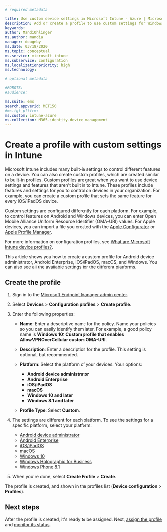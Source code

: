 ```yaml
---
# required metadata

title: Use custom device settings in Microsoft Intune - Azure | Microsoft Docs
description: Add or create a profile to use custom settings for Windows Phone, Windows 8.1, Windows 10 and later, Android device administrator, Android Enterprise, macOS, and iOS/iPadOS devices using Microsoft Intune.
keywords:
author: MandiOhlinger
ms.author: mandia
manager: dougeby
ms.date: 03/18/2020
ms.topic: conceptual
ms.service: microsoft-intune
ms.subservice: configuration
ms.localizationpriority: high
ms.technology:

# optional metadata

#ROBOTS:
#audience:

ms.suite: ems
search.appverid: MET150
#ms.tgt_pltfrm:
ms.custom: intune-azure
ms.collection: M365-identity-device-management
---
```


# Create a profile with custom settings in Intune

Microsoft Intune includes many built-in settings to control different features on a device. You can also create custom profiles, which are created similar to built-in profiles. Custom profiles are great when you want to use device settings and features that aren't built in to Intune. These profiles include features and settings for you to control on devices in your organization. For example, you can create a custom profile that sets the same feature for every iOS/iPadOS device.

Custom settings are configured differently for each platform. For example, to control features on Android and Windows devices, you can enter Open Mobile Alliance Uniform Resource Identifier (OMA-URI) values. For Apple devices, you can import a file you created with the [Apple Configurator](https://itunes.apple.com/us/app/apple-configurator-2/id1037126344?mt=12) or [Apple Profile Manager](https://support.apple.com/profile-manager).

For more information on configuration profiles, see [What are Microsoft Intune device profiles?](device-profiles.md).

This article shows you how to create a custom profile for Android device administrator, Android Enterprise, iOS/iPadOS, macOS, and Windows. You can also see all the available settings for the different platforms.

## Create the profile

1. Sign in to the [Microsoft Endpoint Manager admin center](https://go.microsoft.com/fwlink/?linkid=2109431).
2. Select **Devices** > **Configuration profiles** > **Create profile**.
3. Enter the following properties:

    - **Name**: Enter a descriptive name for the policy. Name your policies so you can easily identify them later. For example, a good policy name is **Windows 10: Custom profile that enables AllowVPNOverCellular custom OMA-URI**.
    - **Description**: Enter a description for the profile. This setting is optional, but recommended.
    - **Platform**: Select the platform of your devices. Your options:

      - **Android device administrator**
      - **Android Enterprise**
      - **iOS/iPadOS**
      - **macOS**
      - **Windows 10 and later**
      - **Windows 8.1 and later**

    - **Profile Type**: Select **Custom**.

4. The settings are different for each platform. To see the settings for a specific platform, select your platform:

    - [Android device administrator](custom-settings-android.md)
    - [Android Enterprise](custom-settings-android-for-work.md)
    - [iOS/iPadOS](custom-settings-ios.md)
    - [macOS](custom-settings-macos.md)
    - [Windows 10](custom-settings-windows-10.md)
    - [Windows Holographic for Business](custom-settings-windows-holographic.md)
    - [Windows Phone 8.1](custom-settings-windows-phone-8-1.md)

5. When you're done, select **Create Profile** > **Create**.

The profile is created, and shown in the profiles list (**Device configuration** > **Profiles**).

## Next steps

After the profile is created, it's ready to be assigned. Next, [assign the profile](device-profile-assign.md) and [monitor its status](device-profile-monitor.md).
